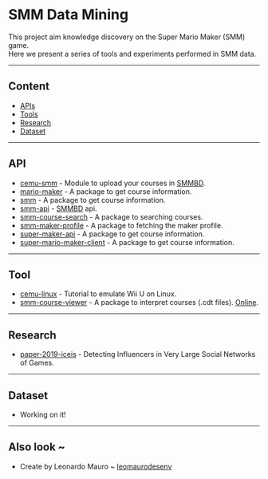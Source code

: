 # SMM Data Mining

This project aim knowledge discovery on the Super Mario Maker (SMM) game.  
Here we present a series of tools and experiments performed in SMM data.  

---
## Content

- [APIs](#api)
- [Tools](#tool)
- [Research](#research)
- [Dataset](#dataset)

---
## API

- [cemu-smm](https://www.npmjs.com/package/cemu-smm) - Module to upload your courses in [SMMBD](https://smmdb.ddns.net/).
- [mario-maker](https://www.npmjs.com/package/mario-maker) - A package to get course information.
- [smm](https://www.npmjs.com/package/smm) - A package to get course information.
- [smm-api](https://www.npmjs.com/package/smm-api) - [SMMBD](https://smmdb.ddns.net/) api.
- [smm-course-search](https://github.com/leomaurodesenv/smm-course-search) - A package to searching courses.
- [smm-maker-profile](https://github.com/leomaurodesenv/smm-maker-profile) - A package to fetching the maker profile.
- [super-maker-api](https://www.npmjs.com/package/super-maker-api) - A package to get course information.
- [super-mario-maker-client](https://www.npmjs.com/package/super-mario-maker-client) - A package to get course information.

---
## Tool

- [cemu-linux](https://github.com/leomaurodesenv/cemu-linux) - Tutorial to emulate Wii U on Linux.
- [smm-course-viewer](https://github.com/leomaurodesenv/smm-course-viewer) - A package to interpret courses (.cdt files). [Online](projects.leonardomauro.com/smm-course-viewer/).

---
## Research

- [paper-2019-iceis](https://github.com/leomaurodesenv/paper-2019-iceis) - Detecting Influencers in Very Large Social Networks of Games.

---
## Dataset

- Working on it!

---
## Also look ~

- Create by Leonardo Mauro ~ [leomaurodesenv](https://github.com/leomaurodesenv/)